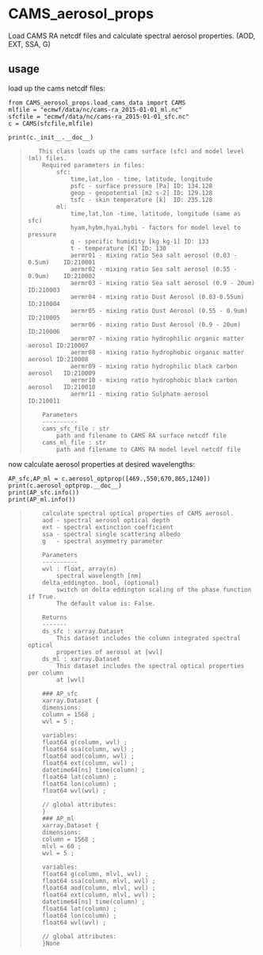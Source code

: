 # CAMS_aerosol_props

Load CAMS RA netcdf files and calculate spectral aerosol properties. (AOD, EXT, SSA, G)

## usage
load up the cams netcdf files:
```
from CAMS_aerosol_props.load_cams_data import CAMS
mlfile = "ecmwf/data/nc/cams-ra_2015-01-01_ml.nc"
sfcfile = "ecmwf/data/nc/cams-ra_2015-01-01_sfc.nc"
c = CAMS(sfcfile,mlfile)

print(c._init__.__doc__)
```


>        This class loads up the cams surface (sfc) and model level (ml) files.
>         Required parameters in files:
>             sfc:
>                 time,lat,lon - time, latitude, longitude
>                 psfc - surface pressure [Pa] ID: 134.128
>                 geop - geopotential [m2 s-2] ID: 129.128
>                 tsfc - skin temperature [k]  ID: 235.128
>             ml:
>                 time,lat,lon -time, latitude, longitude (same as sfc)
>                 hyam,hybm,hyai,hybi - factors for model level to pressure
>                 q - specific humidity [kg kg-1] ID: 133
>                 t - temperature [K] ID: 130
>                 aermr01 - mixing ratio Sea salt aerosol (0.03 - 0.5um)    ID:210001
>                 aermr02 - mixing ratio Sea salt aerosol (0.55 - 0.9um)    ID:210002
>                 aermr03 - mixing ratio Sea salt aerosol (0.9 - 20um)      ID:210003
>                 aermr04 - mixing ratio Dust Aerosol (0.03-0.55um)         ID:210004
>                 aermr05 - mixing ratio Dust Aerosol (0.55 - 0.9um)        ID:210005
>                 aermr06 - mixing ratio Dust Aerosol (0.9 - 20um)          ID:210006
>                 aermr07 - mixing ratio hydrophilic organic matter aerosol ID:210007
>                 aermr08 - mixing ratio hydrophobic organic matter aerosol ID:210008
>                 aermr09 - mixing ratio hydrophilic black carbon aerosol   ID:210009
>                 aermr10 - mixing ratio hydrophobic black carbon aerosol   ID:210010
>                 aermr11 - mixing ratio Sulphate aerosol                   ID:210011
> 
>         Parameters
>         ----------
>         cams_sfc_file : str
>             path and filename to CAMS RA surface netcdf file
>         cams_ml_file : str
>             path and filename to CAMS RA model level netcdf file

now calculate aerosol properties at desired wavelengths:

```
AP_sfc,AP_ml = c.aerosol_optprop([469.,550,670,865,1240])
print(c.aerosol_optprop.__doc__)
print(AP_sfc.info())
print(AP_ml.info())
```

>         calculate spectral optical properties of CAMS aerosol.
>         aod - spectral aerosol optical depth
>         ext - spectral extinction coefficient
>         ssa - spectral single scattering albedo
>         g   - spectral asymmetry parameter
> 
>         Parameters
>         ----------
>         wvl : float, array(n)
>             spectral wavelength [nm]
>         delta_eddington. bool, (optional)
>             switch on delta eddington scaling of the phase function if True.
>             The default value is: False.
>             
>         Returns
>         -------
>         ds_sfc : xarray.Dataset
>             This dataset includes the column integrated spectral optical
>             properties of aerosol at [wvl]
>         ds_ml : xarray.Dataset
>             This dataset includes the spectral optical properties per column
>             at [wvl]      
>         
>         ### AP_sfc
>         xarray.Dataset {
>         dimensions:
>         column = 1568 ;
>         wvl = 5 ;
> 
>         variables:
>         float64 g(column, wvl) ;
>         float64 ssa(column, wvl) ;
>         float64 aod(column, wvl) ;
>         float64 ext(column, wvl) ;
>         datetime64[ns] time(column) ;
>         float64 lat(column) ;
>         float64 lon(column) ;
>         float64 wvl(wvl) ;
> 
>         // global attributes:
>         }
>         ### AP_ml
>         xarray.Dataset {
>         dimensions:
>         column = 1568 ;
>         mlvl = 60 ;
>         wvl = 5 ;
> 
>         variables:
>         float64 g(column, mlvl, wvl) ;
>         float64 ssa(column, mlvl, wvl) ;
>         float64 aod(column, mlvl, wvl) ;
>         float64 ext(column, mlvl, wvl) ;
>         datetime64[ns] time(column) ;
>         float64 lat(column) ;
>         float64 lon(column) ;
>         float64 wvl(wvl) ;
> 
>         // global attributes:
>         }None
> 
